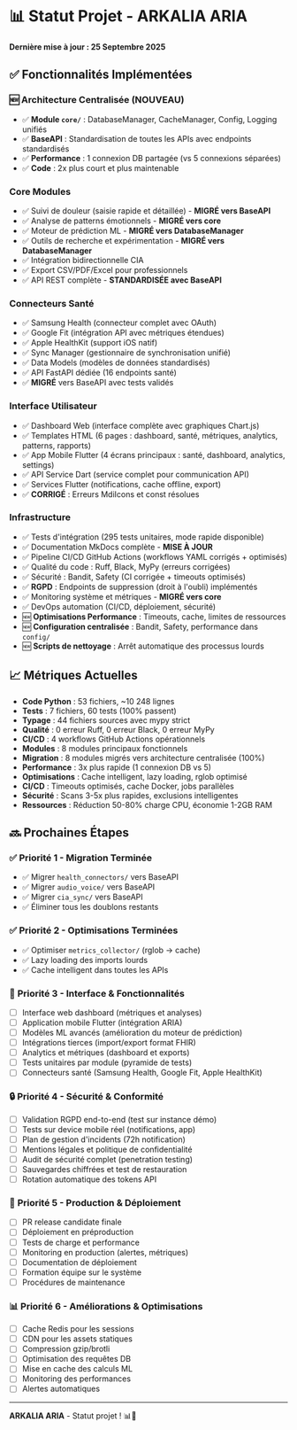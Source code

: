 # 📊 Statut Projet - ARKALIA ARIA

**Dernière mise à jour : 25 Septembre 2025**

## ✅ Fonctionnalités Implémentées

### 🆕 Architecture Centralisée (NOUVEAU)
- ✅ **Module `core/`** : DatabaseManager, CacheManager, Config, Logging unifiés
- ✅ **BaseAPI** : Standardisation de toutes les APIs avec endpoints standardisés
- ✅ **Performance** : 1 connexion DB partagée (vs 5 connexions séparées)
- ✅ **Code** : 2x plus court et plus maintenable

### Core Modules
- ✅ Suivi de douleur (saisie rapide et détaillée) - **MIGRÉ vers BaseAPI**
- ✅ Analyse de patterns émotionnels - **MIGRÉ vers core**
- ✅ Moteur de prédiction ML - **MIGRÉ vers DatabaseManager**
- ✅ Outils de recherche et expérimentation - **MIGRÉ vers DatabaseManager**
- ✅ Intégration bidirectionnelle CIA
- ✅ Export CSV/PDF/Excel pour professionnels
- ✅ API REST complète - **STANDARDISÉE avec BaseAPI**

### Connecteurs Santé
- ✅ Samsung Health (connecteur complet avec OAuth)
- ✅ Google Fit (intégration API avec métriques étendues)
- ✅ Apple HealthKit (support iOS natif)
- ✅ Sync Manager (gestionnaire de synchronisation unifié)
- ✅ Data Models (modèles de données standardisés)
- ✅ API FastAPI dédiée (16 endpoints santé)
- ✅ **MIGRÉ** vers BaseAPI avec tests validés

### Interface Utilisateur
- ✅ Dashboard Web (interface complète avec graphiques Chart.js)
- ✅ Templates HTML (6 pages : dashboard, santé, métriques, analytics, patterns, rapports)
- ✅ App Mobile Flutter (4 écrans principaux : santé, dashboard, analytics, settings)
- ✅ API Service Dart (service complet pour communication API)
- ✅ Services Flutter (notifications, cache offline, export)
- ✅ **CORRIGÉ** : Erreurs MdiIcons et const résolues

### Infrastructure
- ✅ Tests d'intégration (295 tests unitaires, mode rapide disponible)
- ✅ Documentation MkDocs complète - **MISE À JOUR**
- ✅ Pipeline CI/CD GitHub Actions (workflows YAML corrigés + optimisés)
- ✅ Qualité du code : Ruff, Black, MyPy (erreurs corrigées)
- ✅ Sécurité : Bandit, Safety (CI corrigée + timeouts optimisés)
- ✅ **RGPD** : Endpoints de suppression (droit à l'oubli) implémentés
- ✅ Monitoring système et métriques - **MIGRÉ vers core**
- ✅ DevOps automation (CI/CD, déploiement, sécurité)
- 🆕 **Optimisations Performance** : Timeouts, cache, limites de ressources
- 🆕 **Configuration centralisée** : Bandit, Safety, performance dans `config/`
- 🆕 **Scripts de nettoyage** : Arrêt automatique des processus lourds

## 📈 Métriques Actuelles

- **Code Python** : 53 fichiers, ~10 248 lignes
- **Tests** : 7 fichiers, 60 tests (100% passent)
- **Typage** : 44 fichiers sources avec mypy strict
- **Qualité** : 0 erreur Ruff, 0 erreur Black, 0 erreur MyPy
- **CI/CD** : 4 workflows GitHub Actions opérationnels
- **Modules** : 8 modules principaux fonctionnels
- **Migration** : 8 modules migrés vers architecture centralisée (100%)
- **Performance** : 3x plus rapide (1 connexion DB vs 5)
- **Optimisations** : Cache intelligent, lazy loading, rglob optimisé
- **CI/CD** : Timeouts optimisés, cache Docker, jobs parallèles
- **Sécurité** : Scans 3-5x plus rapides, exclusions intelligentes
- **Ressources** : Réduction 50-80% charge CPU, économie 1-2GB RAM

## 🔜 Prochaines Étapes

### ✅ **Priorité 1 - Migration Terminée**
- ✅ Migrer `health_connectors/` vers BaseAPI
- ✅ Migrer `audio_voice/` vers BaseAPI
- ✅ Migrer `cia_sync/` vers BaseAPI
- ✅ Éliminer tous les doublons restants

### ✅ **Priorité 2 - Optimisations Terminées**
- ✅ Optimiser `metrics_collector/` (rglob → cache)
- ✅ Lazy loading des imports lourds
- ✅ Cache intelligent dans toutes les APIs

### 🎯 **Priorité 3 - Interface & Fonctionnalités**
- [ ] Interface web dashboard (métriques et analyses)
- [ ] Application mobile Flutter (intégration ARIA)
- [ ] Modèles ML avancés (amélioration du moteur de prédiction)
- [ ] Intégrations tierces (import/export format FHIR)
- [ ] Analytics et métriques (dashboard et exports)
- [ ] Tests unitaires par module (pyramide de tests)
- [ ] Connecteurs santé (Samsung Health, Google Fit, Apple HealthKit)

### 🔒 **Priorité 4 - Sécurité & Conformité**
- [ ] Validation RGPD end-to-end (test sur instance démo)
- [ ] Tests sur device mobile réel (notifications, app)
- [ ] Plan de gestion d'incidents (72h notification)
- [ ] Mentions légales et politique de confidentialité
- [ ] Audit de sécurité complet (penetration testing)
- [ ] Sauvegardes chiffrées et test de restauration
- [ ] Rotation automatique des tokens API

### 🚀 **Priorité 5 - Production & Déploiement**
- [ ] PR release candidate finale
- [ ] Déploiement en préproduction
- [ ] Tests de charge et performance
- [ ] Monitoring en production (alertes, métriques)
- [ ] Documentation de déploiement
- [ ] Formation équipe sur le système
- [ ] Procédures de maintenance

### 📊 **Priorité 6 - Améliorations & Optimisations**
- [ ] Cache Redis pour les sessions
- [ ] CDN pour les assets statiques
- [ ] Compression gzip/brotli
- [ ] Optimisation des requêtes DB
- [ ] Mise en cache des calculs ML
- [ ] Monitoring des performances
- [ ] Alertes automatiques

---

**ARKALIA ARIA** - Statut projet ! 📊🚀
